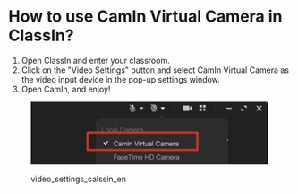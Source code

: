 # How to use CamIn Virtual Camera in ClassIn?

1. Open ClassIn and enter your classroom.
2. Click on the "Video Settings" button and select CamIn Virtual Camera as the video input device in the pop-up settings window.
3. Open CamIn, and enjoy!

<figure><img src="../../.gitbook/assets/image (18).png" alt=""><figcaption><p>video_settings_calssin_en</p></figcaption></figure>
